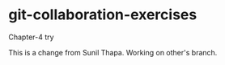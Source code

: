# git-collaboration-exercises
Chapter-4 try

This is a change from Sunil Thapa.  Working on other's branch.